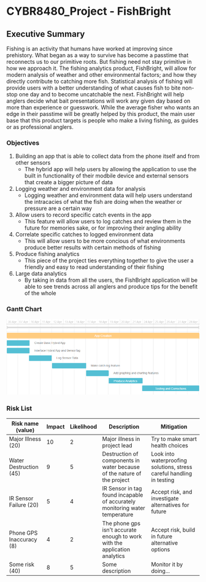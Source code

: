 ﻿# CYBR8480_Project - FishBright

## Executive Summary
Fishing is an activity that humans have worked at improving since prehistory.  What began as a way to survive has become a passtime that reconnects us to our primitive roots.  But fishing need not stay primitive in how we approach it.  The fishing analytics product, FishBright, will allow for modern analysis of weather and other environmental factors; and how they directly contribute to catching more fish.  Statistical analysis of fishing will provide users with a better understanding of what causes fish to bite non-stop one day and to become uncatchable the next.  FishBright will help anglers decide what bait presentations will work any given day based on more than experience or guesswork.  While the average fisher who wants an edge in their passtime will be greatly helped by this product, the main user base that this product targets is people who make a living fishing, as guides or as professional anglers.  

### Objectives
1. Building an app that is able to collect data from the phone itself and from other sensors
    - The hybrid app will help users by allowing the application to use the built in functionality of their modbile device and external sensors that create a bigger picture of data
2. Logging weather and environment data for analysis
    - Logging weather and environment data will help users understand the intracacies of what the fish are doing when the weather or pressure are a certain way
3. Allow users to record specific catch events in the app
    -  This feature will allow users to log catches and review them in the future for memories sake, or for improving their angling ability
4. Correlate specific catches to logged environment data
    -  This will allow users to be more concious of what environments produce better results with certain methods of fishing
5. Produce fishing analytics
    -  This piece of the project ties everything together to give the user a friendly and easy to read understanding of their fishing
6. Large data analytics
    -  By taking in data from all the users, the FishBright application will be able to see trends across all anglers and produce tips for the benefit of the whole 
    
### Gantt Chart
![alt text](https://github.com/Append/CYBR8480_Project/blob/master/pictures/Gantt.PNG "Gantt Chart")

### Risk List
|Risk name (value)  | Impact     | Likelihood | Description | Mitigation |
|-------------------|------------|------------|-------------|------------|
|Major Illness (20) | 10 | 2 | Major illness in project lead  | Try to make smart health choices |
|Water Destruction (45) | 9 | 5 | Destruction of components in water because of the nature of the project  | Look into waterproofing solutions, stress careful handling in testing|
|IR Sensor Failure (20) | 5 | 4 | IR Sensor in tag found incapable of accurately monitoring water temperature  | Accept risk, and investigate alternatives for future|
|Phone GPS Inaccuracy (8) | 4 | 2 | The phone gps isn't accurate enough to work with the application analytics | Accept risk, build in future alternative options|
|Some risk (40) | 8 | 5 | Some description  | Monitor it by doing...|
